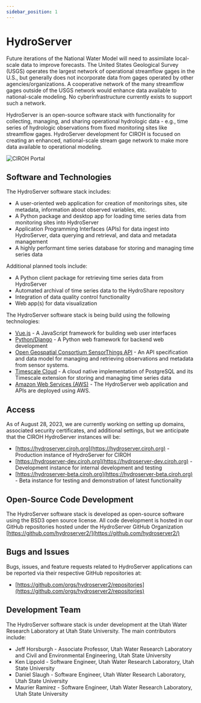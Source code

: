 ```yaml
---
sidebar_position: 1
---
```


# HydroServer

Future iterations of the National Water Model will need to assimilate local-scale data to improve forecasts. The United States Geological Survey (USGS) operates the largest network of operational streamflow gages in the U.S., but generally does not incorporate data from gages operated by other agencies/organizations. A cooperative network of the many streamflow gages outside of the USGS network would enhance data available to national-scale modeling. No cyberinfrastructure currently exists to support such a network.

HydroServer is an open-source software stack with functionality for collecting, managing, and sharing operational hydrologic data - e.g., time series of hydrologic observations from fixed monitoring sites like streamflow gages. HydroServer development for CIROH is focused on creating an enhanced, national-scale stream gage network to make more data available to operational modeling.

![CIROH Portal](/img/hydroserver.png)

## Software and Technologies

The HydroServer software stack includes:
* A user-oriented web application for creation of monitorings sites, site metadata, information about observed variables, etc.
* A Python package and desktop app for loading time series data from monitoring sites into HydroServer
* Application Programming Interfaces (APIs) for data ingest into HydroServer, data querying and retrieval, and data and metadata management
* A highly performant time series database for storing and managing time series data

Additional planned tools include:
* A Python client package for retrieving time series data from HydroServer
* Automated archival of time series data to the HydroShare repository
* Integration of data quality control functionality
* Web app(s) for data visualization

The HydroServer software stack is being build using the following technologies:
* [Vue.js](https://vuejs.org/) - A JavaScript framework for building web user interfaces
* [Python/Django](https://www.djangoproject.com/) - A Python web framework for backend web development
* [Open Geospatial Consortium SensorThings API](https://www.ogc.org/standard/sensorthings/) - An API specification and data model for managing and retrieving observations and metadata from sensor systems.
* [Timescale Cloud](https://www.timescale.com/) - A cloud native implementation of PostgreSQL and its Timescale extension for storing and managing time series data
* [Amazon Web Services (AWS)](https://aws.amazon.com/) - The HydroServer web application and APIs are deployed using AWS.

## Access

As of August 28, 2023, we are currently working on setting up domains, associated security certificates, and additional settings, but we anticipate that the CIROH HydroServer instances will be:
* [https://hydroserver.ciroh.org](https://hydroserver.ciroh.org) - Production instance of HydroServer for CIROH
* [https://hydroserver-dev.ciroh.org](https://hydroserver-dev.ciroh.org) - Development instance for internal development and testing
* [https://hydroserver-beta.ciroh.org](https://hydroserver-beta.ciroh.org) - Beta instance for testing and demonstration of latest functionality

## Open-Source Code Development

The HydroServer software stack is developed as open-source software using the BSD3 open source license. All code development is hosted in our GitHub repositories hosted under the HydroServer GitHub Organization [https://github.com/hydroserver2/](https://github.com/hydroserver2/)

## Bugs and Issues

Bugs, issues, and feature requests related to HydroServer applications can be reported via their respective GitHub repositories at:

* [https://github.com/orgs/hydroserver2/repositories](https://github.com/orgs/hydroserver2/repositories)

## Development Team

The HydroServer software stack is under development at the Utah Water Research Laboratory at Utah State University. The main contributors include:
* Jeff Horsburgh - Associate Professor, Utah Water Research Laboratory and Civil and Environmental Engineering, Utah State University
* Ken Lippold - Software Engineer, Utah Water Research Laboratory, Utah State University
* Daniel Slaugh - Software Engineer, Utah Water Research Laboratory, Utah State University
* Maurier Ramirez - Software Engineer, Utah Water Research Laboratory, Utah State University

